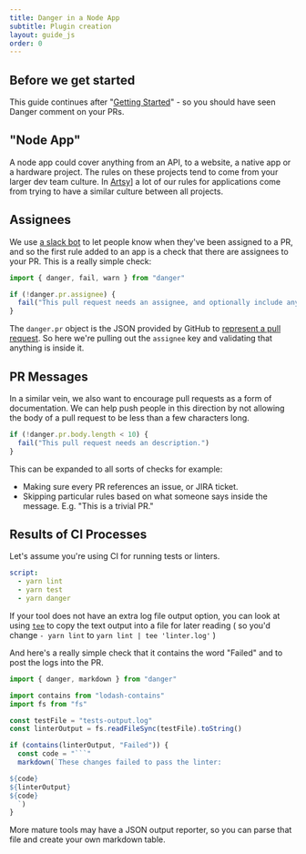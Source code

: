 ```yaml
---
title: Danger in a Node App
subtitle: Plugin creation
layout: guide_js
order: 0
---
```


## Before we get started

This guide continues after "[Getting Started][started]" - so you should have seen Danger comment on your PRs.

## "Node App"

A node app could cover anything from an API, to a website, a native app or a hardware project. The rules on these projects tend to come from your larger dev team culture. In [Artsy][]] a lot of our rules for applications come from trying to have a similar culture between all projects.

## Assignees

We use [a slack bot][no-slacking] to let people know when they've been assigned to a PR, and so the first rule added to an app is a check that there are assignees to your PR. This is a really simple check:

```js
import { danger, fail, warn } from "danger"

if (!danger.pr.assignee) {
  fail("This pull request needs an assignee, and optionally include any reviewers.")
}
```

The `danger.pr` object is the JSON provided by GitHub to [represent a pull request][pr]. So here we're pulling out the `assignee` key and validating that anything is inside it.

## PR Messages

In a similar vein, we also want to encourage pull requests as a form of documentation. We can help push people in this direction by not allowing the body of a pull request to be less than a few characters long.

```js
if (!danger.pr.body.length < 10) {
  fail("This pull request needs an description.")
}
```

This can be expanded to all sorts of checks for example:

* Making sure every PR references an issue, or JIRA ticket.
* Skipping particular rules based on what someone says inside the message. E.g. "This is a trivial PR."

## Results of CI Processes

Let's assume you're using CI for running tests or linters.

```yaml
script:
  - yarn lint
  - yarn test
  - yarn danger
```

If your tool does not have an extra log file output option, you can look at using [`tee`][tee] to copy the text output into a file for later reading ( so you'd change `- yarn lint` to `yarn lint | tee 'linter.log'` )

And here's a really simple check that it contains the word "Failed" and to post the logs into the PR.

```js
import { danger, markdown } from "danger"

import contains from "lodash-contains"
import fs from "fs"

const testFile = "tests-output.log"
const linterOutput = fs.readFileSync(testFile).toString()

if (contains(linterOutput, "Failed")) {
  const code = "```"
  markdown(`These changes failed to pass the linter:

${code}
${linterOutput}
${code}
  `)
}
```

More mature tools may have a JSON output reporter, so you can parse that file and create your own markdown table.



[started]: /js/guides/asdasdasdas
[Artsy]: http://artsy.github.io
[no-slacking]: https://github.com/alloy/no-slacking-on-pull-requests-bot
[pr]: https://developer.github.com/v3/pulls/#get-a-single-pull-request
[tee]: http://linux.101hacks.com/unix/tee-command-examples/
